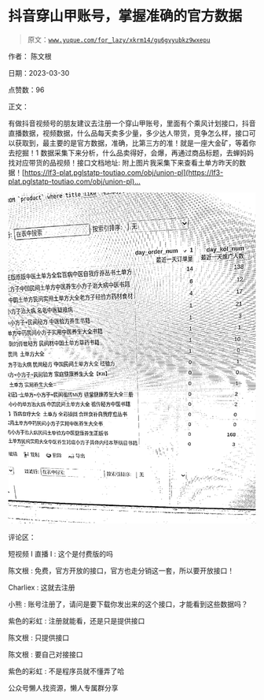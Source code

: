 # 抖音穿山甲账号，掌握准确的官方数据

> 原文：[`www.yuque.com/for_lazy/xkrm14/gu6gvyubkz9wxepu`](https://www.yuque.com/for_lazy/xkrm14/gu6gvyubkz9wxepu)



作者： 陈文根



日期：2023-03-30



点赞数：96



正文：



有做抖音视频号的朋友建议去注册一个穿山甲账号，里面有个乘风计划接口，抖音直播数据，视频数据，什么品每天卖多少量，多少达人带货，竞争怎么样，接口可以获取到，最主要的是官方数据，准确，比第三方的准！就是一座大金矿，等着你去挖掘！1 数据采集下来分析，什么品卖得好，会爆，再通过商品标题，去蝉妈妈找对应带货的品视频！接口文档地址: 附上图片我采集下来查看土单方昨天的数据！[[https://lf3-plat.pglstatp-toutiao.com/obj/union-pl](https://lf3-plat.pglstatp-toutiao.com/obj/union-pl)... ]([https://lf3-plat.pglstatp-toutiao.com/obj/union-](https://lf3-plat.pglstatp-toutiao.com/obj/union-)platform/2db2f2123e182f963774784a7ba755df.pdf)



![](img/b31f3153ecb655a639abdf46fc71a9a0.png)  

评论区：



短视频 I 直播 I : 这个是付费版的吗



陈文根 : 免费，官方开放的接口，官方也走分销这一套，所以要开放接口！



Charliex : 这就去注册



小熊 : 账号注册了，请问是要下载你发出来的这个接口，才能看到这些数据吗？



紫色的彩虹 : 注册就能看，还是只是提供接口



陈文根 : 只提供接口



陈文根 : 要自己对接接口



紫色的彩虹 : 不是程序员就不懂弄了哈



公众号懒人找资源，懒人专属群分享


